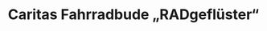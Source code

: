 ---
title: "Caritas Fahrradbude „RADgeflüster“"
url: /euskirchen/caritas-fahrradbude-radgefluester/
shop: Fahrrad
---